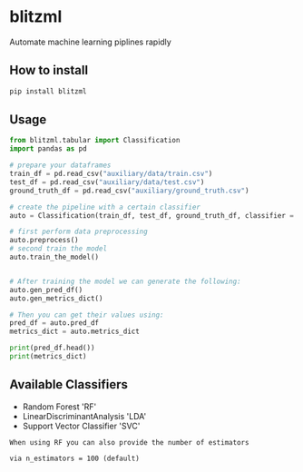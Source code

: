 
# blitzml

Automate machine learning piplines rapidly


## How to install


```bash
pip install blitzml
```


## Usage

```python
from blitzml.tabular import Classification
import pandas as pd

# prepare your dataframes
train_df = pd.read_csv("auxiliary/data/train.csv")
test_df = pd.read_csv("auxiliary/data/test.csv")
ground_truth_df = pd.read_csv("auxiliary/ground_truth.csv")

# create the pipeline with a certain classifier
auto = Classification(train_df, test_df, ground_truth_df, classifier = 'RF', n_estimators = 50)

# first perform data preprocessing
auto.preprocess()
# second train the model
auto.train_the_model()


# After training the model we can generate the following:
auto.gen_pred_df()
auto.gen_metrics_dict()

# Then you can get their values using:
pred_df = auto.pred_df
metrics_dict = auto.metrics_dict

print(pred_df.head())
print(metrics_dict)
```


## Available Classifiers

- Random Forest 'RF' 
- LinearDiscriminantAnalysis 'LDA'
- Support Vector Classifier 'SVC'

`When using RF you can also provide the number of estimators`

`via n_estimators = 100 (default)`



